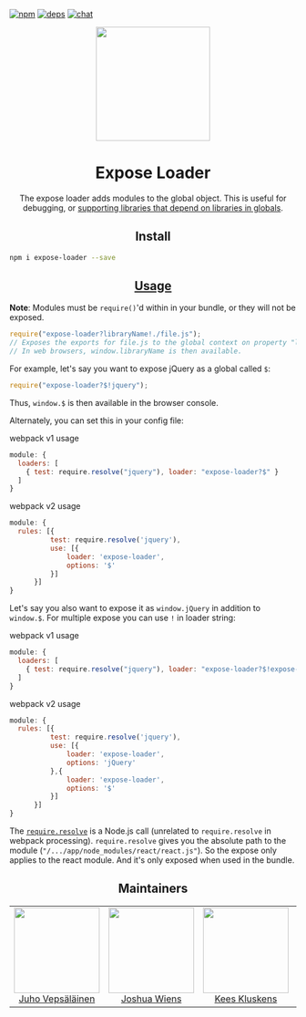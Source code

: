 [![npm][npm]][npm-url]
[![deps][deps]][deps-url]
[![chat][chat]][chat-url]

<div align="center">
  <!-- replace with accurate logo e.g from https://worldvectorlogo.com/ -->
  <a href="https://github.com/webpack/webpack">
    <img width="200" height="200" vspace="" hspace="25"
      src="https://cdn.rawgit.com/webpack/media/e7485eb2/logo/icon.svg">
  </a>
  <h1>Expose Loader</h1>
  <p>The expose loader adds modules to the global object. This is useful for debugging, or <a href="https://webpack.js.org/guides/shimming/">supporting libraries that depend on libraries in globals</a>.<p>
</div>

<h2 align="center">Install</h2>

```bash
npm i expose-loader --save
```

<h2 align="center"><a href="https://webpack.js.org/concepts/loaders">Usage</a></h2>

**Note**: Modules must be `require()`'d within in your bundle, or they will not
be exposed.

``` javascript
require("expose-loader?libraryName!./file.js");
// Exposes the exports for file.js to the global context on property "libraryName".
// In web browsers, window.libraryName is then available.
```

For example, let's say you want to expose jQuery as a global called `$`:

```js
require("expose-loader?$!jquery");
```

Thus, `window.$` is then available in the browser console.

Alternately, you can set this in your config file:

webpack v1 usage
```js
module: {
  loaders: [
    { test: require.resolve("jquery"), loader: "expose-loader?$" }
  ]
}
```
webpack v2 usage
```js
module: {
  rules: [{
          test: require.resolve('jquery'),
          use: [{
              loader: 'expose-loader',
              options: '$'
          }]
      }]
}
```

Let's say you also want to expose it as `window.jQuery` in addition to `window.$`.
For multiple expose you can use `!` in loader string:

webpack v1 usage
```js
module: {
  loaders: [
    { test: require.resolve("jquery"), loader: "expose-loader?$!expose-loader?jQuery" },
  ]
}
```
webpack v2 usage
```js
module: {
  rules: [{
          test: require.resolve('jquery'),
          use: [{
              loader: 'expose-loader',
              options: 'jQuery'
          },{
              loader: 'expose-loader',
              options: '$'
          }]
      }]
}
```

The [`require.resolve`](https://nodejs.org/api/all.html#modules_require_resolve)
is a Node.js call (unrelated to `require.resolve` in webpack
processing). `require.resolve` gives you the
absolute path to the module (`"/.../app/node_modules/react/react.js"`). So the
expose only applies to the react module. And it's only exposed when used in the
bundle.


<h2 align="center">Maintainers</h2>

<table>
  <tbody>
    <tr>
      <td align="center">
        <img width="150" height="150"
        src="https://avatars3.githubusercontent.com/u/166921?v=3&s=150">
        </br>
        <a href="https://github.com/bebraw">Juho Vepsäläinen</a>
      </td>
      <td align="center">
        <img width="150" height="150"
        src="https://avatars2.githubusercontent.com/u/8420490?v=3&s=150">
        </br>
        <a href="https://github.com/d3viant0ne">Joshua Wiens</a>
      </td>
      <td align="center">
        <img width="150" height="150"
        src="https://avatars3.githubusercontent.com/u/533616?v=3&s=150">
        </br>
        <a href="https://github.com/SpaceK33z">Kees Kluskens</a>
      </td>
      <td align="center">
        <img width="150" height="150"
        src="https://avatars3.githubusercontent.com/u/3408176?v=3&s=150">
        </br>
        <a href="https://github.com/TheLarkInn">Sean Larkin</a>
      </td>
    </tr>
  <tbody>
</table>


[npm]: https://img.shields.io/npm/v/expose-loader.svg
[npm-url]: https://npmjs.com/package/expose-loader

[deps]: https://david-dm.org/webpack-contrib/expose-loader.svg
[deps-url]: https://david-dm.org/webpack-contrib/expose-loader

[chat]: https://img.shields.io/badge/gitter-webpack%2Fwebpack-brightgreen.svg
[chat-url]: https://gitter.im/webpack/webpack
